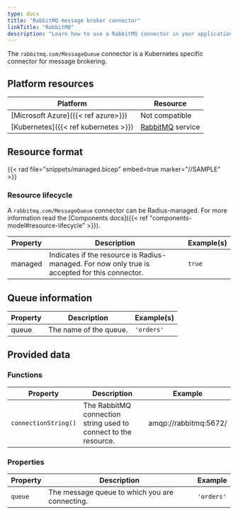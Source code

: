 ```yaml
---
type: docs
title: "RabbitMQ message broker connector"
linkTitle: "RabbitMQ"
description: "Learn how to use a RabbitMQ connector in your application"
---
```


The `rabbitmq.com/MessageQueue` connector is a Kubernetes specific connector for message brokering.

## Platform resources

| Platform | Resource |
|----------|----------|
| [Microsoft Azure]({{< ref azure>}}) | Not compatible |
| [Kubernetes]({{< ref kubernetes >}}) | [RabbitMQ](https://hub.docker.com/_/rabbitmq/) service |

## Resource format

{{< rad file="snippets/managed.bicep" embed=true marker="//SAMPLE" >}}

### Resource lifecycle

A `rabbitmq.com/MessageQueue` connector can be Radius-managed. For more information read the [Components docs]({{< ref "components-model#resource-lifecycle" >}}).

| Property | Description | Example(s) |
|----------|-------------|---------|
| managed | Indicates if the resource is Radius-managed. For now only true is accepted for this connector.| `true`

## Queue information

| Property | Description | Example(s) |
|----------|-------------|---------|
| queue | The name of the queue. | `'orders'` |

## Provided data

### Functions

| Property | Description | Example |
|----------|-------------|---------|
| `connectionString()` | The RabbitMQ connection string used to connect to the resource. | amqp://rabbitmq:5672/ |

### Properties

| Property | Description | Example |
|----------|-------------|---------|
| `queue` | The message queue to which you are connecting. | `'orders'`
